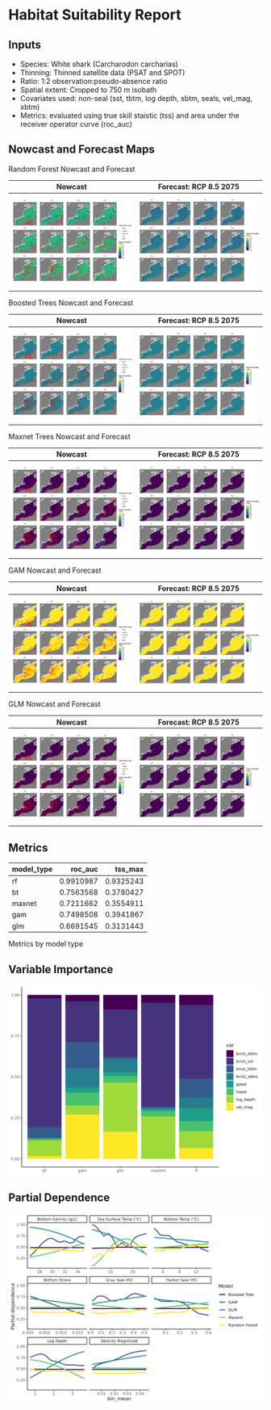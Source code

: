 Habitat Suitability Report
================

## Inputs

- Species: White shark (Carcharodon carcharias)
- Thinning: Thinned satellite data (PSAT and SPOT)
- Ratio: 1:2 observation:pseudo-absence ratio
- Spatial extent: Cropped to 750 m isobath
- Covariates used: non-seal (sst, tbtm, log depth, sbtm, seals, vel_mag,
  xbtm)
- Metrics: evaluated using true skill staistic (tss) and area under the
  receiver operator curve (roc_auc)

## Nowcast and Forecast Maps

Random Forest Nowcast and Forecast

| Nowcast | Forecast: RCP 8.5 2075 |
|:--:|:--:|
| ![](../../../../tidy_reports/versions/c21/100660/c21.100660.01_12_rf_compiled_casts.png) | ![](../../../../tidy_reports/versions/c21/100664/c21.100664.01_12_rf_compiled_casts.png) |

Boosted Trees Nowcast and Forecast

| Nowcast | Forecast: RCP 8.5 2075 |
|:--:|:--:|
| ![](../../../../tidy_reports/versions/c21/100660/c21.100660.01_12_bt_compiled_casts.png) | ![](../../../../tidy_reports/versions/c21/100664/c21.100664.01_12_bt_compiled_casts.png) |

Maxnet Trees Nowcast and Forecast

| Nowcast | Forecast: RCP 8.5 2075 |
|:--:|:--:|
| ![](../../../../tidy_reports/versions/c21/100660/c21.100660.01_12_maxent_compiled_casts.png) | ![](../../../../tidy_reports/versions/c21/100664/c21.100664.01_12_maxent_compiled_casts.png) |

GAM Nowcast and Forecast

| Nowcast | Forecast: RCP 8.5 2075 |
|:--:|:--:|
| ![](../../../../tidy_reports/versions/c21/100660/c21.100660.01_12_gam_compiled_casts.png) | ![](../../../../tidy_reports/versions/c21/100664/c21.100664.01_12_gam_compiled_casts.png) |

GLM Nowcast and Forecast

| Nowcast | Forecast: RCP 8.5 2075 |
|:--:|:--:|
| ![](../../../../tidy_reports/versions/c21/100660/c21.100660.01_12_glm_compiled_casts.png) | ![](../../../../tidy_reports/versions/c21/100664/c21.100664.01_12_glm_compiled_casts.png) |

## Metrics

| model_type |   roc_auc |   tss_max |
|:-----------|----------:|----------:|
| rf         | 0.9910987 | 0.9325243 |
| bt         | 0.7563568 | 0.3780427 |
| maxnet     | 0.7211662 | 0.3554911 |
| gam        | 0.7498508 | 0.3941867 |
| glm        | 0.6691545 | 0.3131443 |

Metrics by model type

## Variable Importance

![](m21.10066_tidy_compiled_files/figure-gfm/variable_importance-1.png)

## Partial Dependence

![](m21.10066_tidy_compiled_files/figure-gfm/partial_dependence-1.png)
